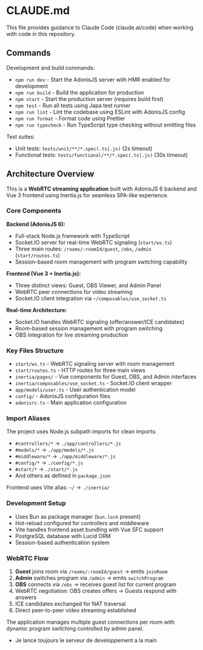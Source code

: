 # CLAUDE.md

This file provides guidance to Claude Code (claude.ai/code) when working with code in this repository.

## Commands

Development and build commands:

- `npm run dev` - Start the AdonisJS server with HMR enabled for development
- `npm run build` - Build the application for production
- `npm start` - Start the production server (requires build first)
- `npm test` - Run all tests using Japa test runner
- `npm run lint` - Lint the codebase using ESLint with AdonisJS config
- `npm run format` - Format code using Prettier
- `npm run typecheck` - Run TypeScript type checking without emitting files

Test suites:

- Unit tests: `tests/unit/**/*.spec(.ts|.js)` (2s timeout)
- Functional tests: `tests/functional/**/*.spec(.ts|.js)` (30s timeout)

## Architecture Overview

This is a **WebRTC streaming application** built with AdonisJS 6 backend and Vue 3 frontend using Inertia.js for seamless SPA-like experience.

### Core Components

**Backend (AdonisJS 6):**

- Full-stack Node.js framework with TypeScript
- Socket.IO server for real-time WebRTC signaling (`start/ws.ts`)
- Three main routes: `/rooms/:roomId/guest`, `/obs`, `/admin` (`start/routes.ts`)
- Session-based room management with program switching capability

**Frontend (Vue 3 + Inertia.js):**

- Three distinct views: Guest, OBS Viewer, and Admin Panel
- WebRTC peer connections for video streaming
- Socket.IO client integration via `~/composables/use_socket.ts`

**Real-time Architecture:**

- Socket.IO handles WebRTC signaling (offer/answer/ICE candidates)
- Room-based session management with program switching
- OBS integration for live streaming production

### Key Files Structure

- `start/ws.ts` - WebRTC signaling server with room management
- `start/routes.ts` - HTTP routes for three main views
- `inertia/pages/` - Vue components for Guest, OBS, and Admin interfaces
- `inertia/composables/use_socket.ts` - Socket.IO client wrapper
- `app/models/user.ts` - User authentication model
- `config/` - AdonisJS configuration files
- `adonisrc.ts` - Main application configuration

### Import Aliases

The project uses Node.js subpath imports for clean imports:

- `#controllers/*` → `./app/controllers/*.js`
- `#models/*` → `./app/models/*.js`
- `#middleware/*` → `./app/middleware/*.js`
- `#config/*` → `./config/*.js`
- `#start/*` → `./start/*.js`
- And others as defined in `package.json`

Frontend uses Vite alias: `~/` → `./inertia/`

### Development Setup

- Uses Bun as package manager (`bun.lock` present)
- Hot-reload configured for controllers and middleware
- Vite handles frontend asset bundling with Vue SFC support
- PostgreSQL database with Lucid ORM
- Session-based authentication system

### WebRTC Flow

1. **Guest** joins room via `/rooms/:roomId/guest` → emits `joinRoom`
2. **Admin** switches program via `/admin` → emits `switchProgram`
3. **OBS** connects via `/obs` → receives guest list for current program
4. WebRTC negotiation: OBS creates offers → Guests respond with answers
5. ICE candidates exchanged for NAT traversal
6. Direct peer-to-peer video streaming established

The application manages multiple guest connections per room with dynamic program switching controlled by admin panel.

- Je lance toujours le serveur de developpement a la main
